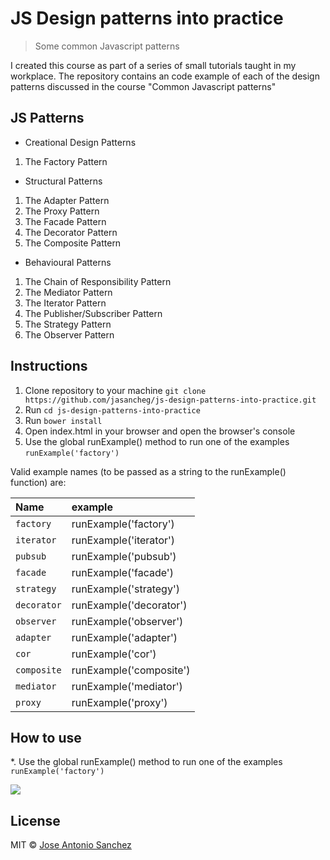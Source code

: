 # JS Design patterns into practice

> Some common Javascript patterns


I created this course as part of a series of small tutorials taught in my workplace. The repository contains an code example of each of the design patterns discussed in the course "Common Javascript patterns" 

## JS Patterns

* Creational Design Patterns
1. The Factory Pattern

* Structural Patterns
1. The Adapter Pattern
2. The Proxy Pattern
3. The Facade Pattern
4. The Decorator Pattern
5. The Composite Pattern

* Behavioural Patterns
1. The Chain of Responsibility Pattern
2. The Mediator Pattern
3. The Iterator Pattern
4. The Publisher/Subscriber Pattern
5. The Strategy Pattern
6. The Observer Pattern

## Instructions

1. Clone repository to your machine `git clone https://github.com/jasancheg/js-design-patterns-into-practice.git`
2. Run `cd js-design-patterns-into-practice`
3. Run `bower install`
4. Open index.html in your browser and open the browser's console
5. Use the global runExample() method to run one of the examples
    `runExample('factory')`

Valid example names (to be passed as a string to the runExample() function) are:

| Name | example |
| :------- | :---- |
|`factory` | runExample('factory') |
|`iterator`| runExample('iterator') |
|`pubsub` | runExample('pubsub') |
| `facade`| runExample('facade') |
|`strategy` | runExample('strategy') |
| `decorator`| runExample('decorator') |
|`observer` | runExample('observer') |
| `adapter` | runExample('adapter') |
|`cor` | runExample('cor') |
| `composite` | runExample('composite') |
|`mediator` | runExample('mediator') |
| `proxy` | runExample('proxy') |


## How to use

*. Use the global runExample() method to run one of the examples
    `runExample('factory')`

![](https://raw.githubusercontent.com/jasancheg/js-design-patterns-into-practice/master/img/2015-11-14_1247.png)

## License

MIT © [Jose Antonio Sanchez](https://github.com/jasancheg)